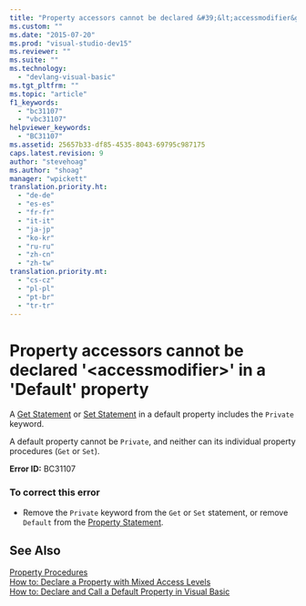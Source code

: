 ```yaml
---
title: "Property accessors cannot be declared &#39;&lt;accessmodifier&gt;&#39; in a &#39;Default&#39; property | Microsoft Docs"
ms.custom: ""
ms.date: "2015-07-20"
ms.prod: "visual-studio-dev15"
ms.reviewer: ""
ms.suite: ""
ms.technology: 
  - "devlang-visual-basic"
ms.tgt_pltfrm: ""
ms.topic: "article"
f1_keywords: 
  - "bc31107"
  - "vbc31107"
helpviewer_keywords: 
  - "BC31107"
ms.assetid: 25657b33-df85-4535-8043-69795c987175
caps.latest.revision: 9
author: "stevehoag"
ms.author: "shoag"
manager: "wpickett"
translation.priority.ht: 
  - "de-de"
  - "es-es"
  - "fr-fr"
  - "it-it"
  - "ja-jp"
  - "ko-kr"
  - "ru-ru"
  - "zh-cn"
  - "zh-tw"
translation.priority.mt: 
  - "cs-cz"
  - "pl-pl"
  - "pt-br"
  - "tr-tr"
---
```

# Property accessors cannot be declared &#39;&lt;accessmodifier&gt;&#39; in a &#39;Default&#39; property
A [Get Statement](/dotnet/visual-basic/language-reference/statements/get-statement) or [Set Statement](/dotnet/visual-basic/language-reference/statements/set-statement) in a default property includes the `Private` keyword.  
  
 A default property cannot be `Private`, and neither can its individual property procedures (`Get` or `Set`).  
  
 **Error ID:** BC31107  
  
### To correct this error  
  
-   Remove the `Private` keyword from the `Get` or `Set` statement, or remove `Default` from the [Property Statement](/dotnet/visual-basic/language-reference/statements/property-statement).  
  
## See Also  
 [Property Procedures](/dotnet/visual-basic/language-reference/procedures/property-procedures)   
 [How to: Declare a Property with Mixed Access Levels](../Topic/How%20to:%20Declare%20a%20Property%20with%20Mixed%20Access%20Levels%20\(Visual%20Basic\).md)   
 [How to: Declare and Call a Default Property in Visual Basic](../Topic/How%20to:%20Declare%20and%20Call%20a%20Default%20Property%20in%20Visual%20Basic.md)